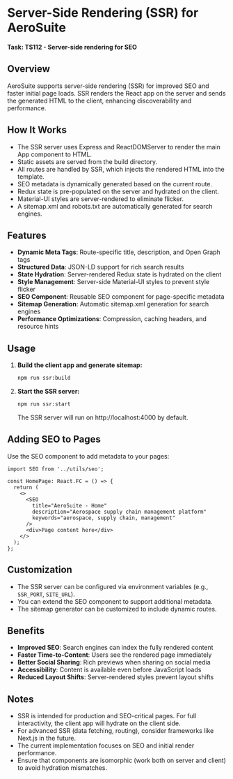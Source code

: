 # Server-Side Rendering (SSR) for AeroSuite

**Task: TS112 - Server-side rendering for SEO**

## Overview

AeroSuite supports server-side rendering (SSR) for improved SEO and faster initial page loads. SSR renders the React app on the server and sends the generated HTML to the client, enhancing discoverability and performance.

## How It Works

- The SSR server uses Express and ReactDOMServer to render the main App component to HTML.
- Static assets are served from the build directory.
- All routes are handled by SSR, which injects the rendered HTML into the template.
- SEO metadata is dynamically generated based on the current route.
- Redux state is pre-populated on the server and hydrated on the client.
- Material-UI styles are server-rendered to eliminate flicker.
- A sitemap.xml and robots.txt are automatically generated for search engines.

## Features

- **Dynamic Meta Tags**: Route-specific title, description, and Open Graph tags
- **Structured Data**: JSON-LD support for rich search results
- **State Hydration**: Server-rendered Redux state is hydrated on the client
- **Style Management**: Server-side Material-UI styles to prevent style flicker
- **SEO Component**: Reusable SEO component for page-specific metadata
- **Sitemap Generation**: Automatic sitemap.xml generation for search engines
- **Performance Optimizations**: Compression, caching headers, and resource hints

## Usage

1. **Build the client app and generate sitemap:**
   ```bash
   npm run ssr:build
   ```
   
2. **Start the SSR server:**
   ```bash
   npm run ssr:start
   ```
   The SSR server will run on http://localhost:4000 by default.

## Adding SEO to Pages

Use the SEO component to add metadata to your pages:

```tsx
import SEO from '../utils/seo';

const HomePage: React.FC = () => {
  return (
    <>
      <SEO 
        title="AeroSuite - Home"
        description="Aerospace supply chain management platform"
        keywords="aerospace, supply chain, management"
      />
      <div>Page content here</div>
    </>
  );
};
```

## Customization

- The SSR server can be configured via environment variables (e.g., `SSR_PORT`, `SITE_URL`).
- You can extend the SEO component to support additional metadata.
- The sitemap generator can be customized to include dynamic routes.

## Benefits

- **Improved SEO**: Search engines can index the fully rendered content
- **Faster Time-to-Content**: Users see the rendered page immediately
- **Better Social Sharing**: Rich previews when sharing on social media
- **Accessibility**: Content is available even before JavaScript loads
- **Reduced Layout Shifts**: Server-rendered styles prevent layout shifts

## Notes

- SSR is intended for production and SEO-critical pages. For full interactivity, the client app will hydrate on the client side.
- For advanced SSR (data fetching, routing), consider frameworks like Next.js in the future.
- The current implementation focuses on SEO and initial render performance.
- Ensure that components are isomorphic (work both on server and client) to avoid hydration mismatches. 
